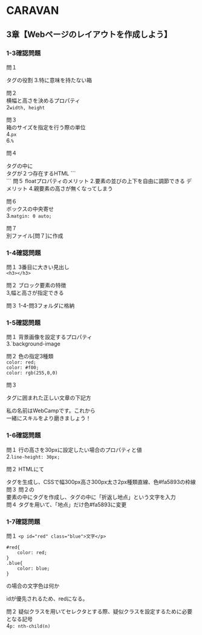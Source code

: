 # CARAVAN

## 3章【Webページのレイアウトを作成しよう】


### 1-3確認問題  

問１  
<div>タグの役割  
3.特に意味を持たない箱  

問２  
横幅と高さを決めるプロパティ  
2`width, height`  

問３  
箱のサイズを指定を行う際の単位  
4.`px`  
6.`%`  

問４  
<div>タグの中に<div>タグが２つ存在するHTML  
```
<div>  
	<div></div>  
	<div></div>  
	<div></div>  
</div>  
```    
問５  
floatプロパティのメリット  
2.要素の並びの上下を自由に調節できる  
デメリット  
4.親要素の高さが無くなってしまう  

問６  
ボックスの中央寄せ  
3.`matgin: 0 auto;`  

問７  
別ファイル[問７]に作成  


### 1-4確認問題

問１
3番目に大きい見出し  
`<h3></h3>`  

問２
ブロック要素の特徴  
3,幅と高さが指定できる  

問３
1-4-問3フォルダに格納  


### 1-5確認問題  

問１
背景画像を設定するプロパティ  
3.`background-image  

問２
色の指定3種類  
`color: red;`  
`color: #f00;`  
`color: rgb(255,0,0)`  

問３
<p>タグに囲まれた正しい文章の下記方  
<p>  
	私の名前はWebCampです。これから<br>  
	一緒にスキルをより磨きましょう！  
</p>

### 1-6確認問題

問１
行の高さを30pxに設定したい場合のプロパティと値  
2.`line-height: 30px;`  

問２
HTMLにて<section>タグを生成し、CSSで幅300px高さ300px太さ2px種類直線、色#fa5893の枠線  
問３
問２の<section>要素の中に<h>タグを作成し、タグの中に「折返し地点」という文字を入力  
問４
<span>タグを用いて、「地点」だけ色#fa5893に変更  

### 1-7確認問題

問１
`<p id="red" class="blue">文字</p>`
```
#red{
	color: red;
}
.blue{
	color: blue;
}
```
の場合の文字色は何か  

idが優先されるため、redになる。  

問２
疑似クラスを用いてセレクタとする際、疑似クラスを設定するために必要となる記号  
4`p: nth-child(n)`

